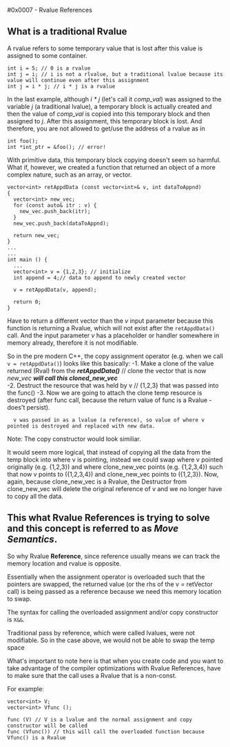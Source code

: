 #0x0007 - Rvalue References

## What is a traditional Rvalue
A rvalue refers to some temporary value that is lost after this value is assigned to some container. 

```
int i = 5; // 0 is a rvalue
int j = i; // i is not a rlvalue, but a traditional lvalue because its value will continue even after this assignment
int j = i * j; // i * j is a rvalue
```

In the last example, although *i * j* (let's call it _comp_val_) was assigned to the variable *j* (a traditional lvalue), a temporary block is actually created and then the value of _comp_val_ is copied into this temporary block and then assigned to *j*.  After this assignment, this temporary block is lost.  And therefore, you are not allowed to get/use the address of a rvalue as in  
  ```
  int foo();
  int *int_ptr = &foo(); // error!
  ```

With primitive data, this temporary block copying doesn't seem so harmful.  What if, however, we created a function that returned an object of a more complex nature, such as an array, or vector.

```
vector<int> retAppdData (const vector<int>& v, int dataToAppnd)
{
  vector<int> new_vec;
  for (const auto& itr : v) {
    new_vec.push_back(itr);
  }
  new_vec.push_back(dataToAppnd);
  
  return new_vec;
}
...
...
int main () {
  ...
  vector<int> v = {1,2,3}; // initialize
  int append = 4;// data to append to newly created vector
  
  v = retAppdData(v, append);
  
  return 0;
}
```

Have to return a different vector than the _v_ input parameter because this function is returning a Rvalue, which will not exist after the ``` retAppdData() ``` call.  And the input parameter _v_ has a placeholder or handler somewhere in memory already, therefore it is not modifiable.

So in the pre modern C++, the copy assignment operator (e.g. when we call ``` v = retAppdData() ```) looks like this basically:
  -1. Make a clone of the value returned (Rval) from the ***retAppdData()*** // clone the vector that is now _new_vec_ 
      ***_will call this cloned_new_vec_***  
  -2. Destruct the resource that was held by v // {1,2,3} that was passed into the func() 
  -3. Now we are going to attach the clone temp resource is destroyed (after func call, because the return value of func is a Rvalue -       does't persist).
      
      v was passed in as a lvalue (a reference), so value of where v pointed is destroyed and replaced with new data.
     
Note: The copy constructor would look similiar.

It would seem more logical, that instead of copying all the data from the temp block into where v is pointing, instead we could swap where v pointed originally (e.g. {1,2,3}) and where clone_new_vec points (e.g. {1,2,3,4}) such that now v points to ({1,2,3,4}) and clone_new_vec points to ({1,2,3}).  Now, again, because clone_new_vec is a Rvalue, the Destructor from clone_new_vec will delete the original reference of v and we no longer have to copy all the data.

## This what Rvalue References is trying to solve and this concept is referred to as ***Move Semantics***.
So why Rvalue **Reference**, since reference usually means we can track the memory location and rvalue is opposite.

Essentially when the assignment operator is overloaded such that the pointers are swapped, the returned value (or the rhs of the
  v = retVector call) is being passed as a reference because we need this memory location to swap.
  
 The syntax for calling the overloaded assignment and/or copy constructor is ```X&&```.  
  
Traditional pass by reference, which were called lvalues, were not modifiable.  So in the case above, we would not be able to swap the temp space

What's important to note here is that when you create code and you want to take advantage of the compiler optimizations with Rvalue 
References, have to make sure that the call uses a Rvalue that is a non-const.

For example:
```
vector<int> V;
vector<int> Vfunc ();

func (V) // V is a lvalue and the normal assignment and copy constructor will be called
func (Vfunc()) // this will call the overloaded function because Vfunc() is a Rvalue
```









